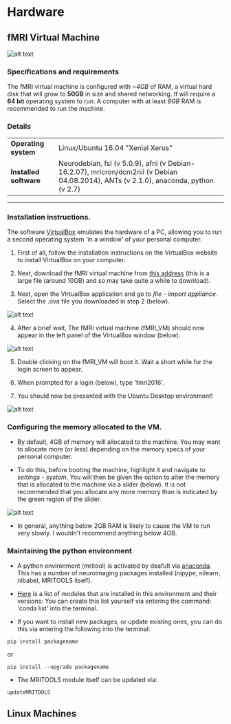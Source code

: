 # Hardware

## fMRI Virtual Machine

![alt text](https://i.imgbox.com/GgMktKyo.png "Title")

### Specifications and requirements
The fMRI virtual machine is configured with *~4GB* of RAM, a virtual hard disk that will grow to **50GB** in size and shared networking.
It will require a **64 bit** operating system to run. A computer with at least *8GB* RAM is recommended to run the machine.

### Details
| | | 
| --- | --- |
| **Operating system** | Linux/Ubuntu 16.04 "Xenial Xerus" |
| **Installed software** | Neurodebian, fsl (v 5.0.9), afni (v Debian-16.2.07), mricron/dcm2nii (v Debian 04.08.2014), ANTs (v 2.1.0), anaconda, python (v 2.7) |

***

### Installation instructions.

The software [VirtualBox](https://www.virtualbox.org/wiki/Downloads) emulates the hardware of a PC, allowing you to run a second operating system 'in a window' of your personal computer.  

1. First of all, follow the installation instructions on the VirtualBox website to install VirtualBox on your computer.

2. Next, download the fMRI virtual machine from [this address](https://drive.google.com/open?id=0B6MT4TSJ7f53VU1XcnhySUY2aDg) (this is a large file (around 10GB) and so may take quite a while to download).

3. Next, open the VirtualBox application and go to *file - import appliance*. Select the .ova file you downloaded in step 2 (below).


![alt text](https://i.imgbox.com/OBhfqBwO.png "Title")


4. After a brief wait, The fMRI virtual machine (fMRI_VM) should now appear in the left panel of the VirtualBox window (below).


![alt text](https://i.imgbox.com/4EYLQeKN.png "Title")


5. Double clicking on the fMRI_VM will boot it. Wait a short while for the login screen to appear.

6. When prompted for a login (below), type 'fmri2016'.

7. You should now be presented with the Ubuntu Desktop environment!


![alt text](https://i.imgbox.com/tjKj9wg2.png "Title")

### Configuring the memory allocated to the VM.

* By default, 4GB of memory will allocated to the machine. You may want to allocate more (or less) depending on the memory specs of your personal computer. 

* To do this, before booting the machine, highlight it and navigate to *settings - system*. You will then be given the option to alter the memory that is allocated to the machine via a slider (below). It is not recommended that you allocate any more memory than is indicated by the green region of the slider.

![alt text](https://i.imgbox.com/VBmAJF9G.png "Title")

* In general, anything below 2GB RAM is likely to cause the VM to run very slowly. I wouldn't recommend anything below 4GB. 

### Maintaining the python environment

* A python environment (mritool) is activated by deafult via [anaconda](https://www.continuum.io/downloads). This has a number of neuroimaging packages installed (nipype, nilearn, nibabel, MRITOOLS itself).

* [Here](https://drive.google.com/open?id=0B6MT4TSJ7f53cG4xRTNWV2hDRXM) is a list of modules that are installed in this environment and their versions: You can create this list yourself via entering the command: 'conda list' into the terminal.

* If you want to install new packages, or update existing ones, you can do this via entering the following into the terminal: 

```
pip install packagename
```

or 

```
pip install --upgrade packagename
```

* The MRITOOLS module itself can be updated via:

```
updateMRITOOLS
```

## Linux Machines




